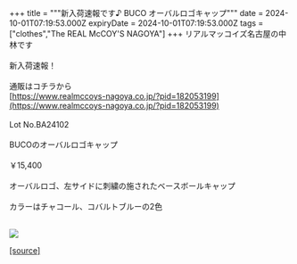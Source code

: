 +++
title = """新入荷速報です♪ BUCO オーバルロゴキャップ"""
date = 2024-10-01T07:19:53.000Z
expiryDate = 2024-10-01T07:19:53.000Z
tags = ["clothes","The REAL McCOY'S NAGOYA"]
+++
リアルマッコイズ名古屋の中林です  
   
新入荷速報！  
   
通販はコチラから  
[https://www.realmccoys-nagoya.co.jp/?pid=182053199](https://www.realmccoys-nagoya.co.jp/?pid=182053199)  
   
Lot No.BA24102  
   
BUCOのオーバルロゴキャップ  
   
￥15,400  
   
オーバルロゴ、左サイドに刺繍の施されたベースボールキャップ  
   
カラーはチャコール、コバルトブルーの2色  
 

[![](https://stat.ameba.jp/user_images/20241001/15/realmccoy-nagoya/ec/12/j/o1000100015492855800.jpg)](https://www.realmccoys-nagoya.co.jp/?pid=182053199)

[[source]](https://ameblo.jp/realmccoy-nagoya/entry-12869624847.html)
